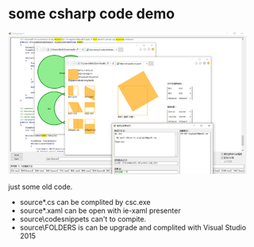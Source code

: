 # some csharp code demo

<img src="2016-11-02_164231.png" width="480" />

just some old code.

* source\*.cs can be complited by csc.exe
* source\*.xaml can be open with ie-xaml presenter
* source\codesnippets can't to compite.
* source\FOLDERS is can be upgrade and complited with Visual Studio 2015

